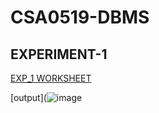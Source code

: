 # CSA0519-DBMS
## EXPERIMENT-1


[EXP_1 WORKSHEET](https://github.com/MohammeRafik/CSA0519-DBMS/blob/main/experiment_1.txt)


[output](![image](https://user-images.githubusercontent.com/113301943/191447475-c3c3fce5-970e-4d8d-8107-cd586bdd0995.png)
